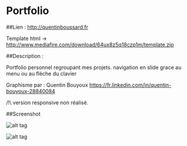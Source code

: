 # Portfolio

##Lien :
http://quentinboussard.fr

Template html -> http://www.mediafire.com/download/64ux8z5q18czp1m/template.zip

##Description :

Portfolio personnel regroupant mes projets.
navigation en slide grace au menu ou au flèche du clavier

Graphisme par : Quentin Bouyoux 
https://fr.linkedin.com/in/quentin-bouyoux-28840084

/!\ version responsive non réalisé.

##Screenshot

![alt tag](http://quentinboussard.fr/img/folio/full/obv/folio.jpg)

![alt tag](http://quentinboussard.fr/img/folio/full/obv/folio2.jpg)
